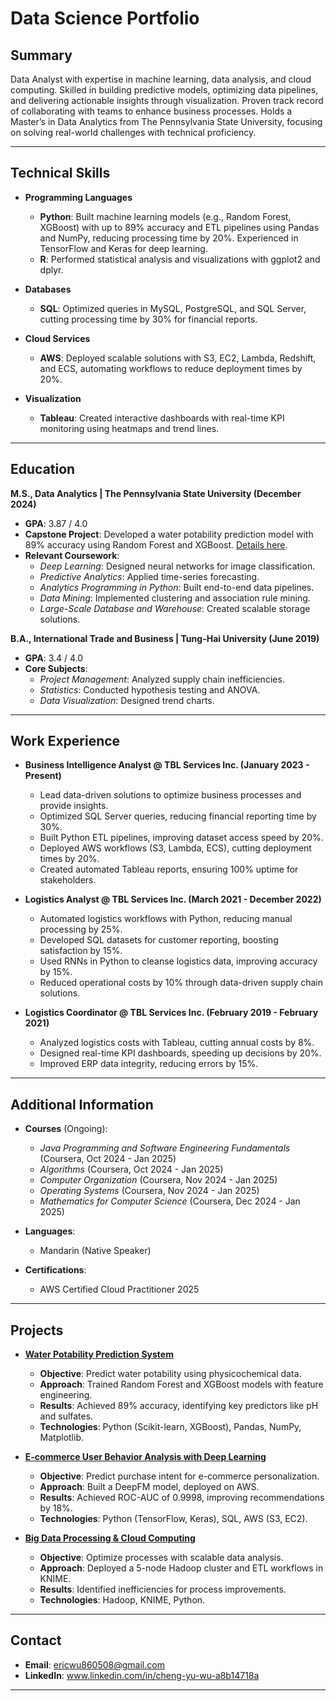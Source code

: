 # Data Science Portfolio

## Summary
Data Analyst with expertise in machine learning, data analysis, and cloud computing. Skilled in building predictive models, optimizing data pipelines, and delivering actionable insights through visualization. Proven track record of collaborating with teams to enhance business processes. Holds a Master’s in Data Analytics from The Pennsylvania State University, focusing on solving real-world challenges with technical proficiency.

---

## Technical Skills
- **Programming Languages**  
  - **Python**: Built machine learning models (e.g., Random Forest, XGBoost) with up to 89% accuracy and ETL pipelines using Pandas and NumPy, reducing processing time by 20%. Experienced in TensorFlow and Keras for deep learning.  
  - **R**: Performed statistical analysis and visualizations with ggplot2 and dplyr.

- **Databases**  
  - **SQL**: Optimized queries in MySQL, PostgreSQL, and SQL Server, cutting processing time by 30% for financial reports.

- **Cloud Services**  
  - **AWS**: Deployed scalable solutions with S3, EC2, Lambda, Redshift, and ECS, automating workflows to reduce deployment times by 20%.

- **Visualization**  
  - **Tableau**: Created interactive dashboards with real-time KPI monitoring using heatmaps and trend lines.

---

## Education
 **M.S., Data Analytics | The Pennsylvania State University (December 2024)**  
  - **GPA**: 3.87 / 4.0  
  - **Capstone Project**: Developed a water potability prediction model with 89% accuracy using Random Forest and XGBoost. [Details here](projects/project1.md).  
  - **Relevant Coursework**:  
    - *Deep Learning*: Designed neural networks for image classification.  
    - *Predictive Analytics*: Applied time-series forecasting.  
    - *Analytics Programming in Python*: Built end-to-end data pipelines.  
    - *Data Mining*: Implemented clustering and association rule mining.  
    - *Large-Scale Database and Warehouse*: Created scalable storage solutions.

  **B.A., International Trade and Business | Tung-Hai University (June 2019)**  
  - **GPA**: 3.4 / 4.0  
  - **Core Subjects**:  
    - *Project Management*: Analyzed supply chain inefficiencies.  
    - *Statistics*: Conducted hypothesis testing and ANOVA.  
    - *Data Visualization*: Designed trend charts.

---

## Work Experience
- **Business Intelligence Analyst @ TBL Services Inc. (January 2023 - Present)**  
  - Lead data-driven solutions to optimize business processes and provide insights.  
  - Optimized SQL Server queries, reducing financial reporting time by 30%.  
  - Built Python ETL pipelines, improving dataset access speed by 20%.  
  - Deployed AWS workflows (S3, Lambda, ECS), cutting deployment times by 20%.  
  - Created automated Tableau reports, ensuring 100% uptime for stakeholders.

- **Logistics Analyst @ TBL Services Inc. (March 2021 - December 2022)**  
  - Automated logistics workflows with Python, reducing manual processing by 25%.  
  - Developed SQL datasets for customer reporting, boosting satisfaction by 15%.  
  - Used RNNs in Python to cleanse logistics data, improving accuracy by 15%.  
  - Reduced operational costs by 10% through data-driven supply chain solutions.

- **Logistics Coordinator @ TBL Services Inc. (February 2019 - February 2021)**  
  - Analyzed logistics costs with Tableau, cutting annual costs by 8%.  
  - Designed real-time KPI dashboards, speeding up decisions by 20%.  
  - Improved ERP data integrity, reducing errors by 15%.

---

## Additional Information
- **Courses** (Ongoing):  
  - *Java Programming and Software Engineering Fundamentals* (Coursera, Oct 2024 - Jan 2025)  
  - *Algorithms* (Coursera, Oct 2024 - Jan 2025)  
  - *Computer Organization* (Coursera, Nov 2024 - Jan 2025)  
  - *Operating Systems* (Coursera, Nov 2024 - Jan 2025)  
  - *Mathematics for Computer Science* (Coursera, Dec 2024 - Jan 2025)  

- **Languages**:  
  - Mandarin (Native Speaker)  

- **Certifications**:  
  - AWS Certified Cloud Practitioner 2025

---

## Projects
- **[Water Potability Prediction System](projects/project1.md)**  
  - **Objective**: Predict water potability using physicochemical data.  
  - **Approach**: Trained Random Forest and XGBoost models with feature engineering.  
  - **Results**: Achieved 89% accuracy, identifying key predictors like pH and sulfates.  
  - **Technologies**: Python (Scikit-learn, XGBoost), Pandas, NumPy, Matplotlib.

- **[E-commerce User Behavior Analysis with Deep Learning](projects/project2.md)**  
  - **Objective**: Predict purchase intent for e-commerce personalization.  
  - **Approach**: Built a DeepFM model, deployed on AWS.  
  - **Results**: Achieved ROC-AUC of 0.9998, improving recommendations by 18%.  
  - **Technologies**: Python (TensorFlow, Keras), SQL, AWS (S3, EC2).

- **[Big Data Processing & Cloud Computing](projects/project3.md)**  
  - **Objective**: Optimize processes with scalable data analysis.  
  - **Approach**: Deployed a 5-node Hadoop cluster and ETL workflows in KNIME.  
  - **Results**: Identified inefficiencies for process improvements.  
  - **Technologies**: Hadoop, KNIME, Python.

---

## Contact
- **Email**: ericwu860508@gmail.com  
- **LinkedIn**: www.linkedin.com/in/cheng-yu-wu-a8b14718a
---
